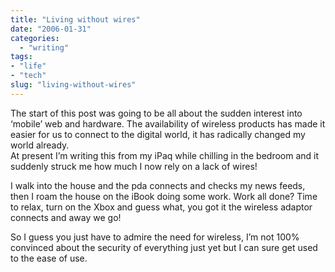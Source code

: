 ```yaml
---
title: "Living without wires"
date: "2006-01-31"
categories: 
  - "writing"
tags:
- "life"
- "tech"
slug: "living-without-wires"
---
```


The start of this post was going to be all about the sudden interest into ‘mobile’ web and hardware. The availability of wireless products has made it easier for us to connect to the digital world, it has radically changed my world already.  
At present I’m writing this from my iPaq while chilling in the bedroom and it suddenly struck me how much I now rely on a lack of wires!  

I walk into the house and the pda connects and checks my news feeds, then I roam the house on the iBook doing some work. Work all done? Time to relax, turn on the Xbox and guess what, you got it the wireless adaptor connects and away we go!

So I guess you just have to admire the need for wireless, I’m not 100% convinced about the security of everything just yet but I can sure get used to the ease of use.
